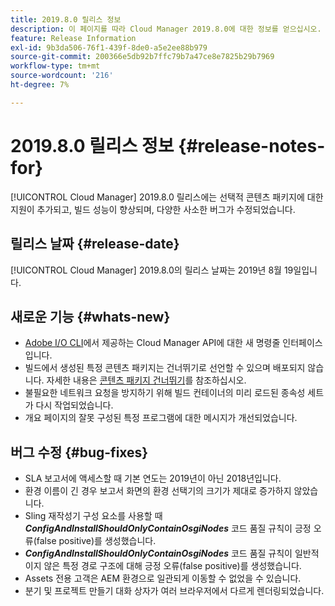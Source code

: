 ```yaml
---
title: 2019.8.0 릴리스 정보
description: 이 페이지를 따라 Cloud Manager 2019.8.0에 대한 정보를 얻으십시오.
feature: Release Information
exl-id: 9b3da506-76f1-439f-8de0-a5e2ee88b979
source-git-commit: 200366e5db92b7ffc79b7a47ce8e7825b29b7969
workflow-type: tm+mt
source-wordcount: '216'
ht-degree: 7%

---
```


# 2019.8.0 릴리스 정보 {#release-notes-for}

[!UICONTROL Cloud Manager] 2019.8.0 릴리스에는 선택적 콘텐츠 패키지에 대한 지원이 추가되고, 빌드 성능이 향상되며, 다양한 사소한 버그가 수정되었습니다.

## 릴리스 날짜 {#release-date}

[!UICONTROL Cloud Manager] 2019.8.0의 릴리스 날짜는 2019년 8월 19일입니다.

## 새로운 기능 {#whats-new}

* [Adobe I/O CLI](https://github.com/adobe/aio-cli-plugin-cloudmanager)에서 제공하는 Cloud Manager API에 대한 새 명령줄 인터페이스입니다.
* 빌드에서 생성된 특정 콘텐츠 패키지는 건너뛰기로 선언할 수 있으며 배포되지 않습니다. 자세한 내용은 [콘텐츠 패키지 건너뛰기](/help/getting-started/project-setup.md#skipping-content-packages)를 참조하십시오.
* 불필요한 네트워크 요청을 방지하기 위해 빌드 컨테이너의 미리 로드된 종속성 세트가 다시 작업되었습니다.
* 개요 페이지의 잘못 구성된 특정 프로그램에 대한 메시지가 개선되었습니다.

## 버그 수정 {#bug-fixes}

* SLA 보고서에 액세스할 때 기본 연도는 2019년이 아닌 2018년입니다.
* 환경 이름이 긴 경우 보고서 화면의 환경 선택기의 크기가 제대로 증가하지 않았습니다.
* Sling 재작성기 구성 요소를 사용할 때 ***ConfigAndInstallShouldOnlyContainOsgiNodes*** 코드 품질 규칙이 긍정 오류(false positive)를 생성했습니다.
* ***ConfigAndInstallShouldOnlyContainOsgiNodes*** 코드 품질 규칙이 일반적이지 않은 특정 경로 구조에 대해 긍정 오류(false positive)를 생성했습니다.
* Assets 전용 고객은 AEM 환경으로 일관되게 이동할 수 없었을 수 있습니다.
* 분기 및 프로젝트 만들기 대화 상자가 여러 브라우저에서 다르게 렌더링되었습니다.
